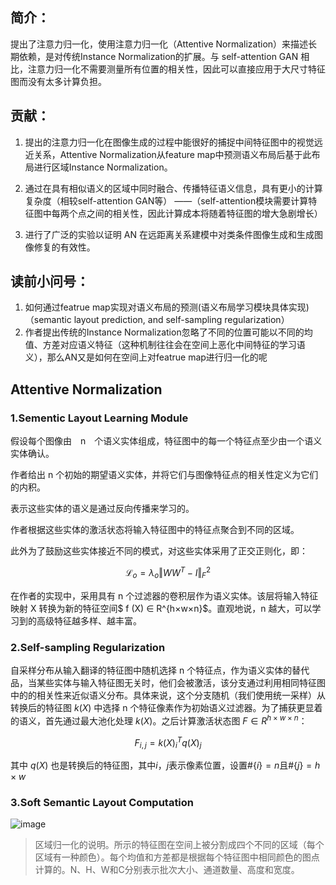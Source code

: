 ## 简介：

提出了注意力归一化，使用注意力归一化（Attentive Normalization）来描述长期依赖，是对传统Instance Normalization的扩展。与 self-attention GAN 相比，注意力归一化不需要测量所有位置的相关性，因此可以直接应用于大尺寸特征图而没有太多计算负担。

## 贡献：

1. 提出的注意力归一化在图像生成的过程中能很好的捕捉中间特征图中的视觉远近关系，Attentive Normalization从feature map中预测语义布局后基于此布局进行区域Instance Normalization。

2. 通过在具有相似语义的区域中同时融合、传播特征语义信息，具有更小的计算复杂度（相较self-attention GAN等） ——（self-attention模块需要计算特征图中每两个点之间的相关性，因此计算成本将随着特征图的增大急剧增长）

3. 进行了广泛的实验以证明 AN 在远距离关系建模中对类条件图像生成和生成图像修复的有效性。

## 读前小问号：

1. 如何通过featrue map实现对语义布局的预测(语义布局学习模块具体实现)（semantic layout prediction, and self-sampling regularization）
2. 作者提出传统的Instance Normalization忽略了不同的位置可能以不同的均值、方差对应语义特征（这种机制往往会在空间上恶化中间特征的学习语义），那么AN又是如何在空间上对featrue map进行归一化的呢

## Attentive Normalization

### 1.Sementic Layout Learning Module

假设每个图像由　n　个语义实体组成，特征图中的每一个特征点至少由一个语义实体确认。

作者给出 n 个初始的期望语义实体，并将它们与图像特征点的相关性定义为它们的内积。

表示这些实体的语义是通过反向传播来学习的。

作者根据这些实体的激活状态将输入特征图中的特征点聚合到不同的区域。

此外为了鼓励这些实体接近不同的模式，对这些实体采用了正交正则化，即：

$$
\mathcal L_o = \lambda_o \Vert WW^T-I \Vert ^ 2 _ {F}
$$

在作者的实现中，采用具有 n 个过滤器的卷积层作为语义实体。该层将输入特征映射 X 转换为新的特征空间$ f (X) ∈ R^{h×w×n}$。直观地说，n 越大，可以学习到的高级特征越多样、越丰富。

### 2.Self-sampling Regularization

自采样分布从输入翻译的特征图中随机选择 n 个特征点，作为语义实体的替代品，当某些实体与输入特征图无关时，他们会被激活，该分支通过利用相同特征图中的的相关性来近似语义分布。具体来说，这个分​​支随机（我们使用统一采样）从转换后的特征图 $k(X)$ 中选择 n 个特征像素作为初始语义过滤器。为了捕获更显着的语义，首先通过最大池化处理 $k(X)$。之后计算激活状态图 $F \in R^{h×w×n}$：

$$
F_{i,j}=k(X)^T_iq(X)_j
$$

其中 $q(X)$ 也是转换后的特征图，其中$i$，$j$表示像素位置，设置$\# \{i\}=n$且$\# \{j\}=h × w$

### 3.Soft Semantic Layout Computation



























<img src="https://user-images.githubusercontent.com/93063038/187457096-e425fbc5-c48a-421a-8ade-29870129f71e.png" title="" alt="image" data-align="center">





> 区域归一化的说明。所示的特征图在空间上被分割成四个不同的区域（每个区域有一种颜色）。每个均值和方差都是根据每个特征图中相同颜色的图点计算的。N、H、W和C分别表示批次大小、通道数量、高度和宽度。
